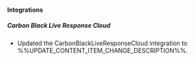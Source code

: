 
#### Integrations

##### Carbon Black Live Response Cloud

- Updated the CarbonBlackLiveResponseCloud integration to %%UPDATE_CONTENT_ITEM_CHANGE_DESCRIPTION%%.
